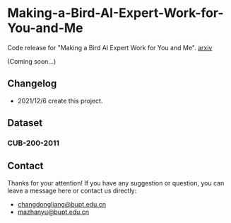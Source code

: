 # Making-a-Bird-AI-Expert-Work-for-You-and-Me

Code release for "Making a Bird AI Expert Work for You and Me".
[arxiv](https://dongliangchang.cn "arxiv")

(Coming soon...)

## Changelog
- 2021/12/6 create this project.

## Dataset
### CUB-200-2011




## Contact
Thanks for your attention!
If you have any suggestion or question, you can leave a message here or contact us directly:
- changdongliang@bupt.edu.cn
- mazhanyu@bupt.edu.cn
